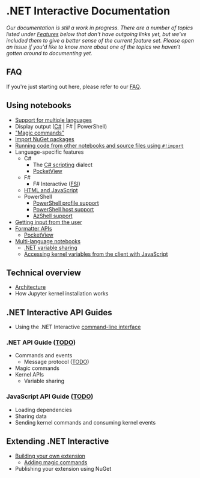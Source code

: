 # .NET Interactive Documentation

_Our documentation is still a work in progress. There are a number of topics listed under [Features](#features) below that don't have outgoing links yet, but we've included them to give a better sense of the current feature set. Please open an issue if you'd like to know more about one of the topics we haven't gotten around to documenting yet._

## FAQ

If you're just starting out here, please refer to our [FAQ](./FAQ.md).

## Using notebooks

* [Support for multiple languages](polyglot.md)
* Display output ([C#](display-output-csharp.md) | F# | PowerShell)
* ["Magic commands"](./magic-commands.md)
* [Import NuGet packages](nuget-overview.md)
* [Running code from other notebooks and source files using `#!import`](import-magic-command.md)
* Language-specific features
    * C#
        * The [C# scripting](https://docs.microsoft.com/en-us/archive/msdn-magazine/2016/january/essential-net-csharp-scripting) dialect
        * [PocketView](pocketview.md)
    * F#
        * F# Interactive ([FSI](https://docs.microsoft.com/en-us/dotnet/fsharp/tutorials/fsharp-interactive/))
    * [HTML and JavaScript](javascript-overview.md)
    * PowerShell
        * [PowerShell profile support](../samples/notebooks/powershell/Docs/Profile%20Support.ipynb)
        * [PowerShell host support](../samples/notebooks/powershell/Docs/Interactive-Host-Experience.ipynb)
        * [AzShell support](../samples/notebooks/powershell/Docs/Interact-With-Azure-Cloud-Shell.ipynb)
* [Getting input from the user](input-prompts.md)
* [Formatter APIs](formatting.md)
    * [PocketView](pocketview.md)
* [Multi-language notebooks](polyglot.md)
    * [.NET variable sharing](variable-sharing.md)
    * [Accessing kernel variables from the client with JavaScript](javascript-overview.md) 

## Technical overview

* [Architecture](kernels-overview.md)
* How Jupyter kernel installation works

## .NET Interactive API Guides

* Using the .NET Interactive [command-line interface](../src/dotnet-interactive/CommandLine/readme.md)

### .NET API Guide ([TODO](https://github.com/dotnet/interactive/issues/815))

* Commands and events
    * Message protocol ([TODO](https://github.com/dotnet/interactive/issues/813))
* Magic commands
* Kernel APIs
    * Variable sharing

### JavaScript API Guide ([TODO](https://github.com/dotnet/interactive/issues/814))

* Loading dependencies
* Sharing data
* Sending kernel commands and consuming kernel events
 
## Extending .NET Interactive

* [Building your own extension](extending-dotnet-interactive.md)
  * [Adding magic commands](extending-dotnet-interactive.md#adding-magic-commands)
* Publishing your extension using NuGet
